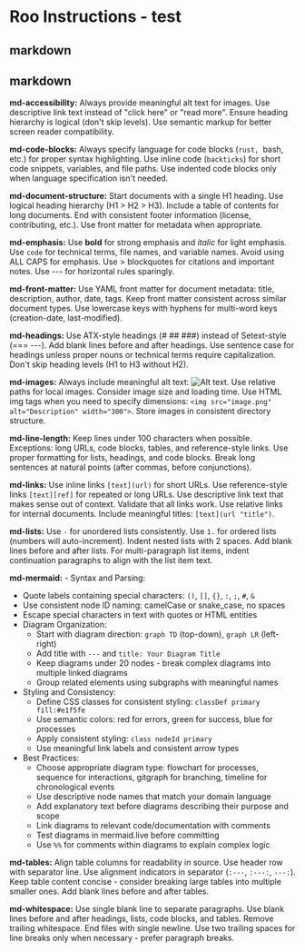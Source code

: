 # Roo Instructions - test

## markdown

## markdown

**md-accessibility:** Always provide meaningful alt text for images. Use descriptive link text instead of "click here"
or "read more". Ensure heading hierarchy is logical (don't skip levels). Use semantic markup
for better screen reader compatibility.

**md-code-blocks:** Always specify language for code blocks (```rust, ```bash, etc.) for proper syntax highlighting.
Use inline code (`backticks`) for short code snippets, variables, and file paths. Use indented
code blocks only when language specification isn't needed.

**md-document-structure:** Start documents with a single H1 heading. Use logical heading hierarchy (H1 > H2 > H3).
Include a table of contents for long documents. End with consistent footer information
(license, contributing, etc.). Use front matter for metadata when appropriate.

**md-emphasis:** Use **bold** for strong emphasis and *italic* for light emphasis. Use `code` for technical
terms, file names, and variable names. Avoid using ALL CAPS for emphasis. Use > blockquotes
for citations and important notes. Use --- for horizontal rules sparingly.

**md-front-matter:** Use YAML front matter for document metadata: title, description, author, date, tags.
Keep front matter consistent across similar document types. Use lowercase keys with
hyphens for multi-word keys (creation-date, last-modified).

**md-headings:** Use ATX-style headings (# ## ###) instead of Setext-style (=== ---). Add blank lines
before and after headings. Use sentence case for headings unless proper nouns or technical
terms require capitalization. Don't skip heading levels (H1 to H3 without H2).

**md-images:** Always include meaningful alt text: ![Alt text](image.png). Use relative paths for local
images. Consider image size and loading time. Use HTML img tags when you need to specify
dimensions: `<img src="image.png" alt="Description" width="300">`. Store images in
consistent directory structure.

**md-line-length:** Keep lines under 100 characters when possible. Exceptions: long URLs, code blocks,
tables, and reference-style links. Use proper formatting for lists, headings, and
code blocks. Break long sentences at natural points (after commas, before conjunctions).

**md-links:** Use inline links `[text](url)` for short URLs. Use reference-style links `[text][ref]`
for repeated or long URLs. Use descriptive link text that makes sense out of context.
Validate that all links work. Use relative links for internal documents. Include
meaningful titles: `[text](url "title")`.

**md-lists:** Use `-` for unordered lists consistently. Use `1.` for ordered lists (numbers will
auto-increment). Indent nested lists with 2 spaces. Add blank lines before and after
lists. For multi-paragraph list items, indent continuation paragraphs to align with
the list item text.

**md-mermaid:** - Syntax and Parsing:
  - Quote labels containing special characters: `()`, `[]`, `{}`, `:`, `;`, `#`, `&`
  - Use consistent node ID naming: camelCase or snake_case, no spaces
  - Escape special characters in text with quotes or HTML entities
- Diagram Organization:
  - Start with diagram direction: `graph TD` (top-down), `graph LR` (left-right)
  - Add title with `---` and `title: Your Diagram Title`
  - Keep diagrams under 20 nodes - break complex diagrams into multiple linked diagrams
  - Group related elements using subgraphs with meaningful names
- Styling and Consistency:
  - Define CSS classes for consistent styling: `classDef primary fill:#e1f5fe`
  - Use semantic colors: red for errors, green for success, blue for processes
  - Apply consistent styling: `class nodeId primary`
  - Use meaningful link labels and consistent arrow types
- Best Practices:
  - Choose appropriate diagram type: flowchart for processes, sequence for interactions,
    gitgraph for branching, timeline for chronological events
  - Use descriptive node names that match your domain language
  - Add explanatory text before diagrams describing their purpose and scope
  - Link diagrams to relevant code/documentation with comments
  - Test diagrams in mermaid.live before committing
  - Use `%%` for comments within diagrams to explain complex logic

**md-tables:** Align table columns for readability in source. Use header row with separator line.
Use alignment indicators in separator (`:---`, `:---:`, `---:`). Keep table content
concise - consider breaking large tables into multiple smaller ones. Add blank lines
before and after tables.

**md-whitespace:** Use single blank line to separate paragraphs. Use blank lines before and after headings,
lists, code blocks, and tables. Remove trailing whitespace. End files with single newline.
Use two trailing spaces for line breaks only when necessary - prefer paragraph breaks.


